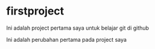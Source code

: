 # firstproject
Ini adalah project pertama saya untuk belajar git di github

Ini adalah perubahan pertama pada project saya
